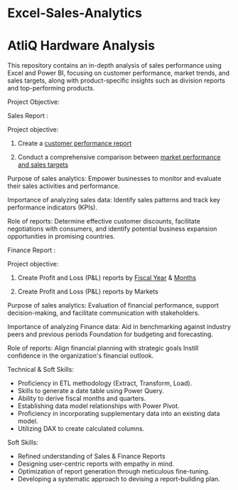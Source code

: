 # Excel-Sales-Analytics

# AtliQ Hardware Analysis
This repository contains an in-depth analysis of sales performance using Excel and Power BI, focusing on customer performance, market trends, and sales targets, along with product-specific insights such as division reports and top-performing products.

 Project Objective:

Sales Report :

Project objective:

1. Create a [customer performance report](https://github.com/sampyk12/Excel--Sales--Analytics/blob/main/Customer%20Performance%20Report.pdf)

2. Conduct a comprehensive comparison between [market performance and sales targets](https://github.com/sampyk12/Excel--Sales--Analytics/blob/main/Market%20Performance%20vs%20Target%20Report.pdf)

Purpose of sales analytics: Empower businesses to monitor and evaluate their sales activities and performance.

Importance of analyzing sales data: Identify sales patterns and track key performance indicators (KPIs).

Role of reports: Determine effective customer discounts, facilitate negotiations with consumers, and identify potential business expansion opportunities in promising countries.

Finance Report :

Project objective:

1. Create Profit and Loss (P&L) reports by [Fiscal Year](https://github.com/sampyk12/Excel--Sales--Analytics/blob/main/P%26L%20Statement%20by%20Fiscal%20Year.pdf) & [Months](https://github.com/sampyk12/Excel--Sales--Analytics/blob/main/P%26L%20Statement%20by%20Months.pdf)

2. Create Profit and Loss (P&L) reports by Markets

Purpose of sales analytics: Evaluation of financial performance, support decision-making, and facilitate communication with stakeholders.

Importance of analyzing Finance data: Aid in benchmarking against industry peers and previous periods Foundation for budgeting and forecasting.

Role of reports: Align financial planning with strategic goals Instill confidence in the organization's financial outlook.

Technical & Soft Skills:
 - Proficiency in ETL methodology (Extract, Transform, Load).
 - Skills to generate a date table using Power Query.
 - Ability to derive fiscal months and quarters.
 - Establishing data model relationships with Power Pivot.
 - Proficiency in incorporating supplementary data into an existing data model.
 - Utilizing DAX to create calculated columns.

Soft Skills:
 - Refined understanding of Sales & Finance Reports
 - Designing user-centric reports with empathy in mind.
 - Optimization of report generation through meticulous fine-tuning.
 - Developing a systematic approach to devising a report-building plan.
